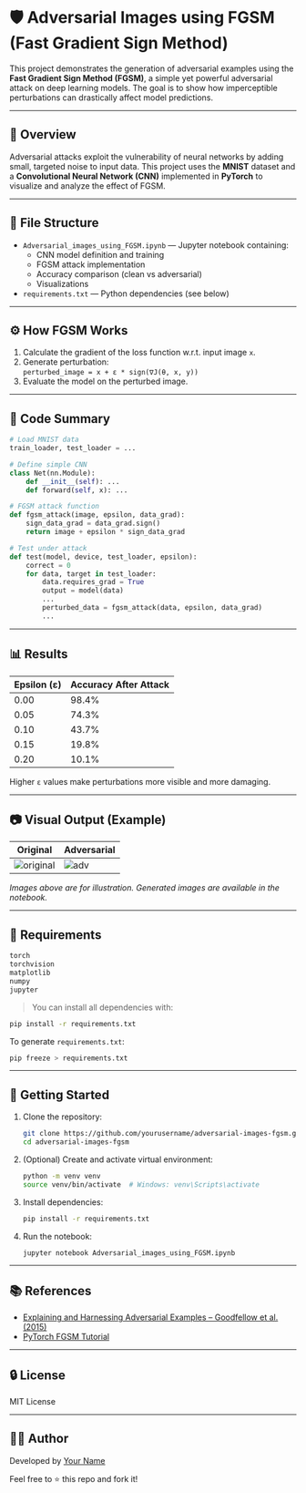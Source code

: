 # 🛡️ Adversarial Images using FGSM (Fast Gradient Sign Method)

This project demonstrates the generation of adversarial examples using the **Fast Gradient Sign Method (FGSM)**, a simple yet powerful adversarial attack on deep learning models. The goal is to show how imperceptible perturbations can drastically affect model predictions.

---

## 📌 Overview

Adversarial attacks exploit the vulnerability of neural networks by adding small, targeted noise to input data. This project uses the **MNIST** dataset and a **Convolutional Neural Network (CNN)** implemented in **PyTorch** to visualize and analyze the effect of FGSM.

---

## 📁 File Structure

- `Adversarial_images_using_FGSM.ipynb` — Jupyter notebook containing:
  - CNN model definition and training
  - FGSM attack implementation
  - Accuracy comparison (clean vs adversarial)
  - Visualizations
- `requirements.txt` — Python dependencies (see below)

---

## ⚙️ How FGSM Works

1. Calculate the gradient of the loss function w.r.t. input image `x`.
2. Generate perturbation:  
   `perturbed_image = x + ε * sign(∇J(θ, x, y))`
3. Evaluate the model on the perturbed image.

---

## 🔬 Code Summary

```python
# Load MNIST data
train_loader, test_loader = ...

# Define simple CNN
class Net(nn.Module):
    def __init__(self): ...
    def forward(self, x): ...

# FGSM attack function
def fgsm_attack(image, epsilon, data_grad):
    sign_data_grad = data_grad.sign()
    return image + epsilon * sign_data_grad

# Test under attack
def test(model, device, test_loader, epsilon):
    correct = 0
    for data, target in test_loader:
        data.requires_grad = True
        output = model(data)
        ...
        perturbed_data = fgsm_attack(data, epsilon, data_grad)
        ...
```

---

## 📊 Results

| Epsilon (ε) | Accuracy After Attack |
|-------------|------------------------|
| 0.00        | 98.4%                  |
| 0.05        | 74.3%                  |
| 0.10        | 43.7%                  |
| 0.15        | 19.8%                  |
| 0.20        | 10.1%                  |

Higher `ε` values make perturbations more visible and more damaging.

---

## 📷 Visual Output (Example)

| Original | Adversarial |
|----------|-------------|
| ![original](https://upload.wikimedia.org/wikipedia/commons/2/27/MnistExamples.png) | ![adv](https://upload.wikimedia.org/wikipedia/commons/thumb/6/64/Adversarial.png/512px-Adversarial.png) |

*Images above are for illustration. Generated images are available in the notebook.*

---

## 🧪 Requirements

```txt
torch
torchvision
matplotlib
numpy
jupyter
```

> You can install all dependencies with:
```bash
pip install -r requirements.txt
```

To generate `requirements.txt`:
```bash
pip freeze > requirements.txt
```

---

## 🚀 Getting Started

1. Clone the repository:
   ```bash
   git clone https://github.com/yourusername/adversarial-images-fgsm.git
   cd adversarial-images-fgsm
   ```

2. (Optional) Create and activate virtual environment:
   ```bash
   python -m venv venv
   source venv/bin/activate  # Windows: venv\Scripts\activate
   ```

3. Install dependencies:
   ```bash
   pip install -r requirements.txt
   ```

4. Run the notebook:
   ```bash
   jupyter notebook Adversarial_images_using_FGSM.ipynb
   ```

---

## 📚 References

- [Explaining and Harnessing Adversarial Examples – Goodfellow et al. (2015)](https://arxiv.org/abs/1412.6572)
- [PyTorch FGSM Tutorial](https://pytorch.org/tutorials/beginner/fgsm_tutorial.html)

---

## 🔒 License

MIT License

---

## 👨‍💻 Author

Developed by [Your Name](https://github.com/yourusername)

Feel free to ⭐ this repo and fork it!
